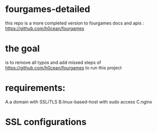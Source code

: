 # fourgames-detailed
this repo is a more completed version  to fourgames docs and apis : https://github.com/h0cean/fourgames

# the goal 
  is to remove all typos and add missed steps of 
  https://github.com/h0cean/fourgames  to run this project

# requirements:
A.a domain with SSL/TLS
B.linux-based-host with sudo access 
C.nginx 


# SSL configurations



